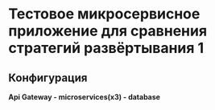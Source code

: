 # Тестовое микросервисное приложение для сравнения стратегий развёртывания 1

## Конфигурация
**Api Gateway -  microservices(x3) - database**


